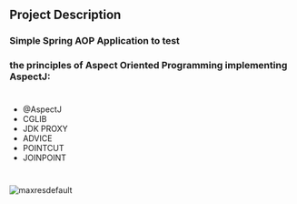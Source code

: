 ## Project Description

### Simple Spring AOP Application to test 
### the principles of Aspect Oriented Programming implementing AspectJ:
#
- @AspectJ
- CGLIB
- JDK PROXY
- ADVICE
- POINTCUT
- JOINPOINT

#
#
#


![maxresdefault](https://github.com/KirillLukyanov2000/spring-aop-test-project/assets/101703819/05e14107-3c05-47dd-a13c-9f12771a9c55)
